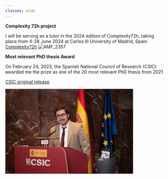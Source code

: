 ```yaml
---
classes: wide
---
```


**Complexity 72h project**

I will be serving as a tutor in the 2024 edition of Complexity72h, taking place from 4-28 June 2024 at Carlos III University of Madrid, Spain
[Complexity72h](https://complexity72h.com)
<img width="400" alt="AMF_2357" src="https://complexity72h.com/wp-content/uploads/2023/12/C72h_logo-nero_vector-1024x185.png">


**Most relevant PhD thesis Award**

On February 24, 2023, the Spanish National Council of Research (CSIC) awarded me the prize as one of the 20 most relevant PhD thesis from 2021

[CSIC original release](https://www.csic.es/es/actualidad-del-csic/el-csic-entrega-los-premios-la-mejor-trayectoria-en-la-supervision-de-tesis)

<img width="400" alt="AMF_2357" src="/assets/images/AMF_2357.jpg">
